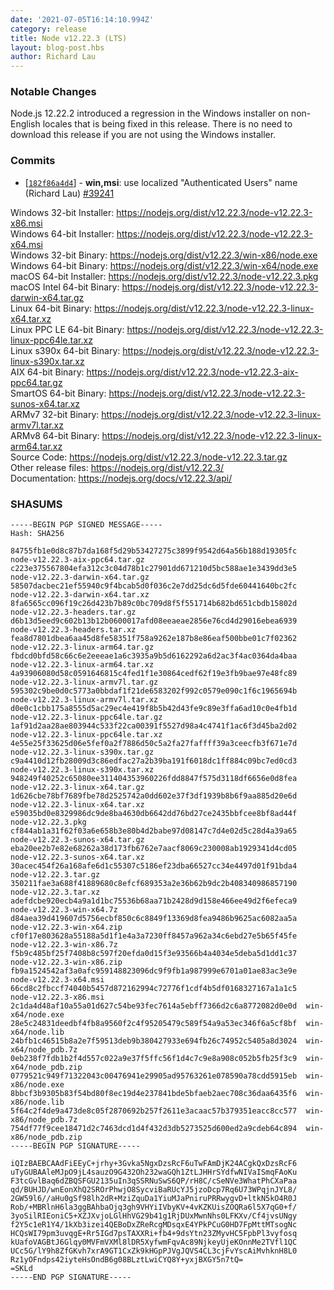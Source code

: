 ```yaml
---
date: '2021-07-05T16:14:10.994Z'
category: release
title: Node v12.22.3 (LTS)
layout: blog-post.hbs
author: Richard Lau
---
```


### Notable Changes

Node.js 12.22.2 introduced a regression in the Windows installer on
non-English locales that is being fixed in this release. There is no
need to download this release if you are not using the Windows
installer.

### Commits

- [[`182f86a4d4`](https://github.com/nodejs/node/commit/182f86a4d4)] - **win,msi**: use localized "Authenticated Users" name (Richard Lau) [#39241](https://github.com/nodejs/node/pull/39241)

Windows 32-bit Installer: https://nodejs.org/dist/v12.22.3/node-v12.22.3-x86.msi \
Windows 64-bit Installer: https://nodejs.org/dist/v12.22.3/node-v12.22.3-x64.msi \
Windows 32-bit Binary: https://nodejs.org/dist/v12.22.3/win-x86/node.exe \
Windows 64-bit Binary: https://nodejs.org/dist/v12.22.3/win-x64/node.exe \
macOS 64-bit Installer: https://nodejs.org/dist/v12.22.3/node-v12.22.3.pkg \
macOS Intel 64-bit Binary: https://nodejs.org/dist/v12.22.3/node-v12.22.3-darwin-x64.tar.gz \
Linux 64-bit Binary: https://nodejs.org/dist/v12.22.3/node-v12.22.3-linux-x64.tar.xz \
Linux PPC LE 64-bit Binary: https://nodejs.org/dist/v12.22.3/node-v12.22.3-linux-ppc64le.tar.xz \
Linux s390x 64-bit Binary: https://nodejs.org/dist/v12.22.3/node-v12.22.3-linux-s390x.tar.xz \
AIX 64-bit Binary: https://nodejs.org/dist/v12.22.3/node-v12.22.3-aix-ppc64.tar.gz \
SmartOS 64-bit Binary: https://nodejs.org/dist/v12.22.3/node-v12.22.3-sunos-x64.tar.xz \
ARMv7 32-bit Binary: https://nodejs.org/dist/v12.22.3/node-v12.22.3-linux-armv7l.tar.xz \
ARMv8 64-bit Binary: https://nodejs.org/dist/v12.22.3/node-v12.22.3-linux-arm64.tar.xz \
Source Code: https://nodejs.org/dist/v12.22.3/node-v12.22.3.tar.gz \
Other release files: https://nodejs.org/dist/v12.22.3/ \
Documentation: https://nodejs.org/docs/v12.22.3/api/

### SHASUMS

```
-----BEGIN PGP SIGNED MESSAGE-----
Hash: SHA256

84755fb1e0d8c87b7da168f5d29b53427275c3899f9542d64a56b188d19305fc  node-v12.22.3-aix-ppc64.tar.gz
c223e375567804efa312c3c04d78b1c27901dd671210d5bc588ae1e3439dd3e5  node-v12.22.3-darwin-x64.tar.gz
58507dacbec21ef55940c9f4bcab5d0f036c2e7dd25dc6d5fde60441640bc2fc  node-v12.22.3-darwin-x64.tar.xz
8fa6565cc096f19c26d423b7b89c0bc709d8f5f551714b682bd651cbdb15802d  node-v12.22.3-headers.tar.gz
d6b13d5eed9c602b13b12b0600017afd08eeaeae2856e76cd4d29016ebea6939  node-v12.22.3-headers.tar.xz
fea8d7801dbea6aa45d8fe58351f758a9262e187b8e86eaf500bbe01c7f02362  node-v12.22.3-linux-arm64.tar.gz
fbdcd0bfd58c66c6e2eeeae1a6c3935a9b5d6162292a6d2ac3f4ac0364da4baa  node-v12.22.3-linux-arm64.tar.xz
4a93906080d58c0591646815c4fed1f1e30864cedf62f19e3fb9bae97e48fc89  node-v12.22.3-linux-armv7l.tar.gz
595302c9be0d0c5773a0bbdaf1f21de6583202f992c0579e090c1f6c1965694b  node-v12.22.3-linux-armv7l.tar.xz
d0e0c1cbb175a8555d5ac29ec4e419f8b5b42d43fe9c89e3ffa6ad10c0e4fb1d  node-v12.22.3-linux-ppc64le.tar.gz
1af91d2aa28ae803944c533f22ca00391f5527d98a4c4741f1ac6f3d45ba2d02  node-v12.22.3-linux-ppc64le.tar.xz
4e55e25f33625d06e5fef0a2f7886d50c5a2fa27faffff39a3ceecfb3f671e7d  node-v12.22.3-linux-s390x.tar.gz
c9a4410d12fb28009d3c86edfac27a2b39ba191f6018dc1ff884c09bc7ed0cd3  node-v12.22.3-linux-s390x.tar.xz
948249f40252c65080ee311404353960226fdd8847f575d3118df6656e0d8fea  node-v12.22.3-linux-x64.tar.gz
1d626cbe78bf7689fbe78d2525742a0dd602e37f3df1939b8b6f9aa885d20e6d  node-v12.22.3-linux-x64.tar.xz
e59035bd0e8329986dc9de8ba4630db6642dd76bd27ce2435bbfcee8bf8ad44f  node-v12.22.3.pkg
cf844ab1a31f62f03a6e658b3e80b4d2babe97d08147c7d4e02d5c28d4a39a65  node-v12.22.3-sunos-x64.tar.gz
eba20ee2b7e82e68262a38d173fb6762e7aacf8069c230008ab1929341d4cd05  node-v12.22.3-sunos-x64.tar.xz
30acec454f26a168afe6d1c55307c5186ef23dba66527cc34e4497d01f91bda4  node-v12.22.3.tar.gz
350211fae3a688f41889680c8efcf689353a2e36b62b9dc2b408340986857190  node-v12.22.3.tar.xz
adefdcbe920ecb4a9a1d1bc75536b68aa71b2428d9d158e466ee49d2f6efeca9  node-v12.22.3-win-x64.7z
d84aea39d419607d5756ecbf850c6c8849f13369d8fea9486b9625ac6082aa5a  node-v12.22.3-win-x64.zip
cf0f17e803628a55188a5d1f1e4a3a7230ff8457a962a34c6ebd27e5b65f45fe  node-v12.22.3-win-x86.7z
f5b9c485bf25f7408b8c597f20efda0d15f3e93566b4a4034e5deba5d1dd1c37  node-v12.22.3-win-x86.zip
fb9a1524542af3a0afc959148823096dc9f9fb1a987999e6701a01ae83ac3e9e  node-v12.22.3-x64.msi
66cd8c2fbccf74040b5457d872162994c72776f1cdf4b5df0168327167a1a1c5  node-v12.22.3-x86.msi
2c1da4d48af10a55a01d627c54be93fec7614a5ebff7366d2c6a8772082d0e0d  win-x64/node.exe
28e5c24831deedbf4fb8a9560f2c4f95205479c589f54a9a53ec346f6a5cf8bf  win-x64/node.lib
24bfb1c46515b8a2e7f59513deb9b380427933e694fb26c74952c5405a8d3024  win-x64/node_pdb.7z
0eb238f7fdb1b2f4d557c022a9e37f5ffc56f1d4c7c9e8a908c052b5fb25f3c9  win-x64/node_pdb.zip
0779521c949f71322043c00476941e29905ad95763261e078590a78cdd5915eb  win-x86/node.exe
8bbcf3b9305b83f54bd80f8ec19d4e237841bde5bfaeb2aec708c36daa6435f6  win-x86/node.lib
5f64c2f4de9a473de8c05f2870692b257f2611e3acaac57b379351eacc8cc577  win-x86/node_pdb.7z
754df77f9cee18471d2c7463dcd1d4f432d3db5273525d600ed2a9cdeb64c894  win-x86/node_pdb.zip
-----BEGIN PGP SIGNATURE-----

iQIzBAEBCAAdFiEEyC+jrhy+3Gvka5NgxDzsRcF6uTwFAmDjK24ACgkQxDzsRcF6
uTyGUBAAleMJpO9jL4sauzO9G432Oh232waGQh1ZtLJHHrSYdfwNIVaISmqFAoKu
F3tcGvlBaq6dZBQSFGU2135uIn3qSSRNuSwS6QP/rH8C/cSeNVe3WhatPhCXaPaa
qd/BUHJD/wnEonXhQ2SROrPhwjO8SycviBaRUcYJ5jzoDcp7Rq6U73WPqjnJYL8/
2GW59l6//aHu0gSf98lh2dR+MziZquDa1YiuMJaPniruPRRwygvD+ltkN5kO4R0J
Rob/+MBRlnH6la3ggBAhbaOjq3gh9VHYiIVbyKV+4vKZKUisZOQRa6l5X7qG0+f/
3yoSilRIEoniC5+XZJXvjoLGlHhVG29b41g1RjDUxMwnNhs0LFKXv/Cf4jvsUNgy
f2Y5c1eR1Y4/1kXb3izei4QEBoDxZReRcgMDsqxE4YPkPCuG0HD7FpMttMTsogNc
HCQsWI79pm3uvqgE+Rr5IGd7psTAXXRi+fb4+9dsYtn23ZMyvHC5FpbPl3vyfosq
kUafoVAGBtJ6Glqy0MVFmVXMl8lDR5XyfwmFqvAc89NjkeyUjeKOnnMe2TVfl1QC
UCc5G/lY9h8ZfGKvh7xrA9GT1CxZk9kHGpPJVgJQVS4CL3cjFvYscAiMvhknH8L0
Rz1yOFndps42iyteHsOndB6g08BLztLwiCYQ8Y+yxjBXGY5n7tQ=
=SKLd
-----END PGP SIGNATURE-----

```
